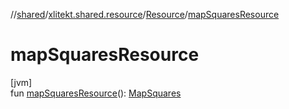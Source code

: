 //[shared](../../../index.md)/[xlitekt.shared.resource](../index.md)/[Resource](index.md)/[mapSquaresResource](map-squares-resource.md)

# mapSquaresResource

[jvm]\
fun [mapSquaresResource](map-squares-resource.md)(): [MapSquares](../-map-squares/index.md)
